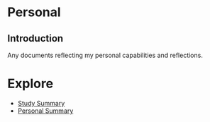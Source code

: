# Personal
## Introduction
Any documents reflecting my personal capabilities and reflections.

# Explore
- [Study Summary](https://pranigopu.github.io/personal/study-summary.html)
- [Personal Summary](https://pranigopu.github.io/personal/personal-summary.html)